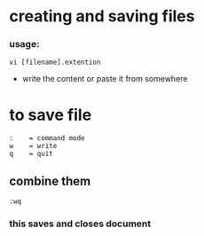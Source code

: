 # creating and saving files

### usage:
```
vi [filename].extention
``` 
- write the content or paste it from somewhere 

# to save file
```
:    = command mode
w    = write
q    = quit 
```

## combine them 
```
:wq
```
### this saves and closes document
